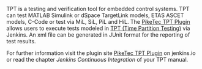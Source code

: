 ﻿TPT is a testing and verification tool for embedded control systems. TPT can test MATLAB Simulink
or dSpace TargetLink models, ETAS ASCET models, C-Code or test via MiL, SiL, PiL and HiL. The
[PikeTec TPT Plugin](https://wiki.jenkins.io/display/JENKINS/PikeTec+TPT+Plugin) allows users to
execute tests modeled in [TPT (Time Partition Testing)](http://www.piketec.com/en/2/tpt.html) via
Jenkins. An xml file can be generated in JUnit format for the reporting of test results.

For further information visit the plugin site 
[PikeTec TPT Plugin](https://wiki.jenkins.io/display/JENKINS/PikeTec+TPT+Plugin) on jenkins.io or
read the chapter _Jenkins Continuous Integration_ of your TPT manual.